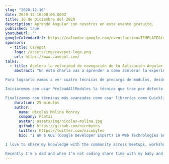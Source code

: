 ```yaml
---
slug: "2020-12-16"
date: 2020-12-16:00:00.000Z
title: 16 de Diciembre del 2020
description: Aprendé Angular con nosotros en este evento gratuito.
published: true
youtubeUrl: ''
googleCalendarUrl: https://calendar.google.com/event?action=TEMPLATE&tmeid=NXE2cjUzMG5xOXVjM21uOHJqaWN0cWx0Zm8gODQybDMxbDZraHRlajVxZXVvdGFpdGI2b2dAZw&tmsrc=842l31l6khtej5qeuotaitb6og%40group.calendar.google.com
sponsors:
  - title: Cavepot
    logo: /assets/img/cavepot-logo.png
    url: https://www.cavepot.com/
talks:
  - title: Acelera la velocidad de navegación de tu Aplicación Angular
    abstract: "En esta charla vas a aprender a como acelerar la experiencia de navegación de tus usuarios en aplicaciones Angular.

Para lograrlo vamos a ver cuatro técnicas de precarga de módulos, desde la más básica hasta usar ML (Machine Learning) para precargar módulos con GuessJS.

Iniciaremos con usar PreloadAllModules la técnica que trae por defecto Angular para precargar módulos, luego crearemos nuestra propia estrategia de carga implementando la interfaz de Angular: PreloadingStrategy.

Finalizamos con técnicas más avanzadas como usar librerías como Quicklink y GuessJS. Quicklink para precargar módulos a demanda según los elementos visibles en el viewport del usuario y GuessJS que usa ML para predecir cuál es el módulo más probable por cargar usando el historial de Google Analytics."
    duration: 25 minutos
    author:
      name: Nicolas Molina Monroy
      company: Platzi
      avatar: assets/img/nicolas-molina.jpg
      github: https://github.com/nicobytes
      twitter: https://twitter.com/nicobytes
      bio: "I am a GDE (Google Developer Expert) in Web Technologies and Angular. I love to be a developer and to create software. Currently, I'm a Tech leader and work mainly in single page applications with Angular and Ionic for frontend, NodeJs /Python for web services with GraphQL.

I love to share my knowledge with the community across meetups, workshops, courses, videos, articles and, conferences. I'm co-organizer in Angular Bolivia and creator of the NG Classroom.

Recently I'm a dad and when I'm not coding share time with my baby and wife. "
---
```

